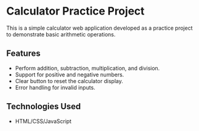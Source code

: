 # Calculator Practice Project

This is a simple calculator web application developed as a practice project to demonstrate basic arithmetic operations.

## Features

- Perform addition, subtraction, multiplication, and division.
- Support for positive and negative numbers.
- Clear button to reset the calculator display.
- Error handling for invalid inputs.

## Technologies Used

- HTML/CSS/JavaScript
